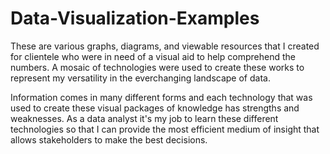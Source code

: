 # Data-Visualization-Examples
These are various graphs, diagrams, and viewable resources that I created for clientele who were in need of a visual aid to help comprehend the numbers.
A mosaic of technologies were used to create these works to represent my versatility in the everchanging landscape of data.

Information comes in many different forms and each technology that was used to create these visual packages of knowledge has strengths and weaknesses.
As a data analyst it's my job to learn these different technologies so that I can provide the most efficient medium of insight that allows stakeholders to make the best decisions.
